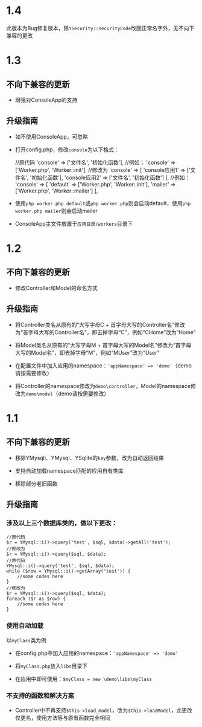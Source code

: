 # 1.4

此版本为Bug修复版本，除`YSecurity::securityCode`改回正常名字外，无不向下兼容的更改

# 1.3

## 不向下兼容的更新

* 增强对ConsoleApp的支持

## 升级指南

* 如不使用ConsoleApp，可忽略

* 打开config.php，修改`console`为以下格式：


	//原代码
	'console' => ['文件名', '初始化函数'],
	//例如；
	'console' => ['Worker.php', 'Worker::init'],
	//修改为
	'console' => [
		'console应用1' => ['文件名', '初始化函数'],
		'console应用2' => ['文件名', '初始化函数']
	],
	//例如：
	'console' => [
		'default' => ['Worker.php', 'Worker::init'],
		'mailer' => ['Worker.php', 'Worker::mailer']
	],


* 使用`php worker.php default`或`php worker.php`则会启动default，使用`php worker.php mailer`则会启动mailer

* ConsoleApp主文件放置于`应用目录/workers`目录下

# 1.2

## 不向下兼容的更新

* 修改Controller和Model的命名方式

## 升级指南

* 将Controller类名从原有的“大写字母C + 首字母大写的Controller名”修改为“首字母大写的Controller名”，即去掉字母“C”，例如“CHome”改为“Home”

* 将Model类名从原有的“大写字母M + 首字母大写的Model名”修改为“首字母大写的Model名”，即去掉字母“M”，例如“MUser”改为“User”

* 在配置文件中加入应用的namespace：`'appNamespace' => 'demo'`（demo请按需要修改）

* 将Controller的namespace修改为`demo\controller`，Model的namespace修改为`demo\model`（demo请按需要修改）

# 1.1

## 不向下兼容的更新

* 移除YMysqli、YMysql、YSqlite的`key`参数，改为自动返回结果

* 支持自动加载namespace匹配的应用自有类库

* 移除部分老旧函数

## 升级指南

### 涉及以上三个数据库类的，做以下更改：


	//原代码
	$r = YMysql::i()->query('test', $sql, $data)->getAll('test');
	//修改为
	$r = YMysql::i()->query($sql, $data);
	//原代码
	YMysql::i()->query('test', $sql, $data);
	while ($row = YMysql::i()->getArray('test')) {
		//some codes here
	}
	//修改为
	$r = YMysql::i()->query($sql, $data);
	foreach ($r as $row) {
		//some codes here
	}


### 使用自动加载

以`myClass`类为例

* 在config.php中加入应用的namespace：`'appNamespace' => 'demo'`

* 将`myClass.php`放入`libs`目录下

* 在应用中即可使用：`$myClass = new \demo\libs\myClass`

### 不支持的函数和解决方案

* Controller中不再支持`$this->load_model`，改为`$this->loadModel`，此更改仅更名，使用方法等与原有函数完全相同